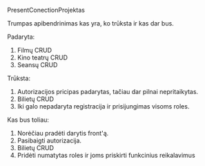 PresentConectionProjektas

Trumpas apibendrinimas kas yra, ko trūksta ir kas dar bus.

Padaryta:

1. Filmų CRUD
2. Kino teatrų CRUD
3. Seansų CRUD

Trūksta:

1. Autorizacijos pricipas padarytas, tačiau dar pilnai nepritaikytas.
2. Bilietų CRUD
3. Iki galo nepadaryta registracija ir prisijungimas visoms roles.

Kas bus toliau:

1. Norėčiau pradėti darytis front'ą.
2. Pasibaigti autorizacija.
3. Bilietų CRUD
4. Pridėti numatytas roles ir joms priskirti funkcinius reikalavimus

